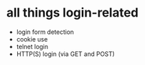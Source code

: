 # all things login-related
- login form detection
- cookie use
- telnet login
- HTTP(S) login (via GET and POST)
